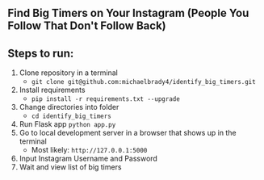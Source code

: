 ## Find Big Timers on Your Instagram (People You Follow That Don't Follow Back)

## Steps to run:
1. Clone repository in a terminal
    - `git clone git@github.com:michaelbrady4/identify_big_timers.git`
2. Install requirements
    - `pip install -r requirements.txt --upgrade`
3. Change directories into folder
    - `cd identify_big_timers`
4. Run Flask app
    `python app.py`
5. Go to local development server in a browser that shows up in the terminal
    - Most likely: `http://127.0.0.1:5000`
6. Input Instagram Username and Password
7. Wait and view list of big timers

